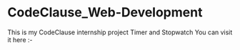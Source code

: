 # CodeClause_Web-Development
This is my CodeClause internship project Timer and Stopwatch
You can visit it here :-
